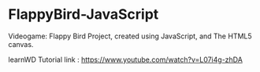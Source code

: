 # FlappyBird-JavaScript

Videogame: Flappy Bird Project, created using JavaScript, and The HTML5 canvas.

learnWD Tutorial link : https://www.youtube.com/watch?v=L07i4g-zhDA
